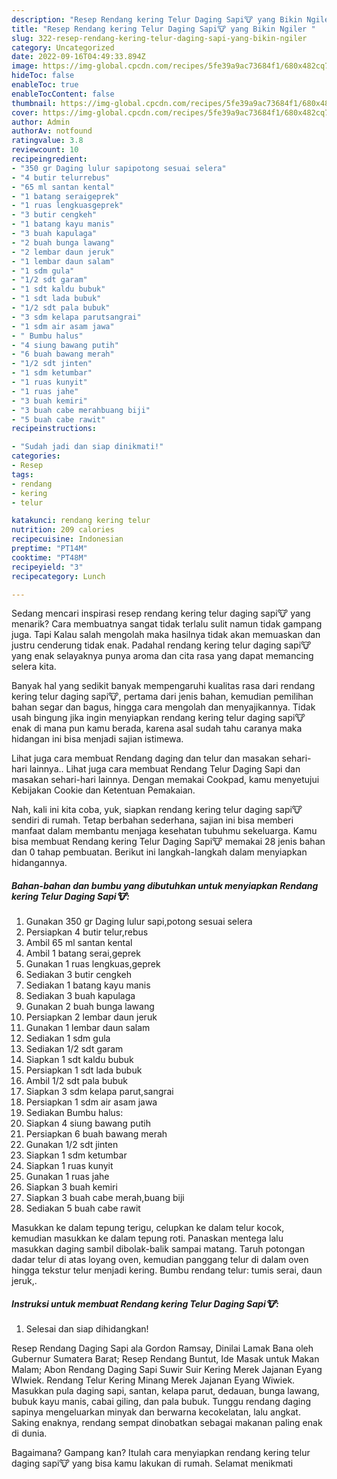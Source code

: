 ```yaml
---
description: "Resep Rendang kering Telur Daging Sapi🐮 yang Bikin Ngiler "
title: "Resep Rendang kering Telur Daging Sapi🐮 yang Bikin Ngiler "
slug: 322-resep-rendang-kering-telur-daging-sapi-yang-bikin-ngiler
category: Uncategorized
date: 2022-09-16T04:49:33.894Z
image: https://img-global.cpcdn.com/recipes/5fe39a9ac73684f1/680x482cq70/rendang-kering-telur-daging-sapi-foto-resep-utama.jpg
hideToc: false
enableToc: true
enableTocContent: false
thumbnail: https://img-global.cpcdn.com/recipes/5fe39a9ac73684f1/680x482cq70/rendang-kering-telur-daging-sapi-foto-resep-utama.jpg
cover: https://img-global.cpcdn.com/recipes/5fe39a9ac73684f1/680x482cq70/rendang-kering-telur-daging-sapi-foto-resep-utama.jpg
author: Admin
authorAv: notfound
ratingvalue: 3.8
reviewcount: 10
recipeingredient:
- "350 gr Daging lulur sapipotong sesuai selera"
- "4 butir telurrebus"
- "65 ml santan kental"
- "1 batang seraigeprek"
- "1 ruas lengkuasgeprek"
- "3 butir cengkeh"
- "1 batang kayu manis"
- "3 buah kapulaga"
- "2 buah bunga lawang"
- "2 lembar daun jeruk"
- "1 lembar daun salam"
- "1 sdm gula"
- "1/2 sdt garam"
- "1 sdt kaldu bubuk"
- "1 sdt lada bubuk"
- "1/2 sdt pala bubuk"
- "3 sdm kelapa parutsangrai"
- "1 sdm air asam jawa"
- " Bumbu halus"
- "4 siung bawang putih"
- "6 buah bawang merah"
- "1/2 sdt jinten"
- "1 sdm ketumbar"
- "1 ruas kunyit"
- "1 ruas jahe"
- "3 buah kemiri"
- "3 buah cabe merahbuang biji"
- "5 buah cabe rawit"
recipeinstructions:

- "Sudah jadi dan siap dinikmati!"
categories:
- Resep
tags:
- rendang
- kering
- telur

katakunci: rendang kering telur 
nutrition: 209 calories
recipecuisine: Indonesian
preptime: "PT14M"
cooktime: "PT48M"
recipeyield: "3"
recipecategory: Lunch

---
```



Sedang mencari inspirasi resep rendang kering telur daging sapi🐮 yang menarik? Cara membuatnya sangat tidak terlalu sulit namun tidak gampang juga. Tapi Kalau salah mengolah maka hasilnya tidak akan memuaskan dan justru cenderung tidak enak. Padahal rendang kering telur daging sapi🐮 yang enak selayaknya punya aroma dan cita rasa yang dapat memancing selera kita.


Banyak hal yang sedikit banyak mempengaruhi kualitas rasa dari rendang kering telur daging sapi🐮, pertama dari jenis bahan, kemudian pemilihan bahan segar dan bagus, hingga cara mengolah dan menyajikannya. Tidak usah bingung jika ingin menyiapkan rendang kering telur daging sapi🐮 enak di mana pun kamu berada, karena asal sudah tahu caranya maka hidangan ini bisa menjadi sajian istimewa.

Lihat juga cara membuat Rendang daging dan telur dan masakan sehari-hari lainnya.. Lihat juga cara membuat Rendang Telur Daging Sapi dan masakan sehari-hari lainnya. Dengan memakai Cookpad, kamu menyetujui Kebijakan Cookie dan Ketentuan Pemakaian.


Nah, kali ini kita coba, yuk, siapkan rendang kering telur daging sapi🐮 sendiri di rumah. Tetap berbahan sederhana, sajian ini bisa memberi manfaat dalam membantu menjaga kesehatan tubuhmu sekeluarga. Kamu bisa membuat Rendang kering Telur Daging Sapi🐮 memakai 28 jenis bahan dan 0 tahap pembuatan. Berikut ini langkah-langkah dalam menyiapkan hidangannya.

<!--inarticleads1-->

##### Bahan-bahan dan bumbu yang dibutuhkan untuk menyiapkan Rendang kering Telur Daging Sapi🐮:

1. Gunakan 350 gr Daging lulur sapi,potong sesuai selera
1. Persiapkan 4 butir telur,rebus
1. Ambil 65 ml santan kental
1. Ambil 1 batang serai,geprek
1. Gunakan 1 ruas lengkuas,geprek
1. Sediakan 3 butir cengkeh
1. Sediakan 1 batang kayu manis
1. Sediakan 3 buah kapulaga
1. Gunakan 2 buah bunga lawang
1. Persiapkan 2 lembar daun jeruk
1. Gunakan 1 lembar daun salam
1. Sediakan 1 sdm gula
1. Sediakan 1/2 sdt garam
1. Siapkan 1 sdt kaldu bubuk
1. Persiapkan 1 sdt lada bubuk
1. Ambil 1/2 sdt pala bubuk
1. Siapkan 3 sdm kelapa parut,sangrai
1. Persiapkan 1 sdm air asam jawa
1. Sediakan  Bumbu halus:
1. Siapkan 4 siung bawang putih
1. Persiapkan 6 buah bawang merah
1. Gunakan 1/2 sdt jinten
1. Siapkan 1 sdm ketumbar
1. Siapkan 1 ruas kunyit
1. Gunakan 1 ruas jahe
1. Siapkan 3 buah kemiri
1. Siapkan 3 buah cabe merah,buang biji
1. Sediakan 5 buah cabe rawit


Masukkan ke dalam tepung terigu, celupkan ke dalam telur kocok, kemudian masukkan ke dalam tepung roti. Panaskan mentega lalu masukkan daging sambil dibolak-balik sampai matang. Taruh potongan dadar telur di atas loyang oven, kemudian panggang telur di dalam oven hingga tekstur telur menjadi kering. Bumbu rendang telur: tumis serai, daun jeruk,. 

<!--inarticleads2-->

##### Instruksi untuk membuat Rendang kering Telur Daging Sapi🐮:


1. Selesai dan siap dihidangkan!

Resep Rendang Daging Sapi ala Gordon Ramsay, Dinilai Lamak Bana oleh Gubernur Sumatera Barat; Resep Rendang Buntut, Ide Masak untuk Makan Malam; Abon Rendang Daging Sapi Suwir Suir Kering Merek Jajanan Eyang WIwiek. Rendang Telur Kering Minang Merek Jajanan Eyang Wiwiek. Masukkan pula daging sapi, santan, kelapa parut, dedauan, bunga lawang, bubuk kayu manis, cabai giling, dan pala bubuk. Tunggu rendang daging sapinya mengeluarkan minyak dan berwarna kecokelatan, lalu angkat. Saking enaknya, rendang sempat dinobatkan sebagai makanan paling enak di dunia. 

Bagaimana? Gampang kan? Itulah cara menyiapkan rendang kering telur daging sapi🐮 yang bisa kamu lakukan di rumah. Selamat menikmati
